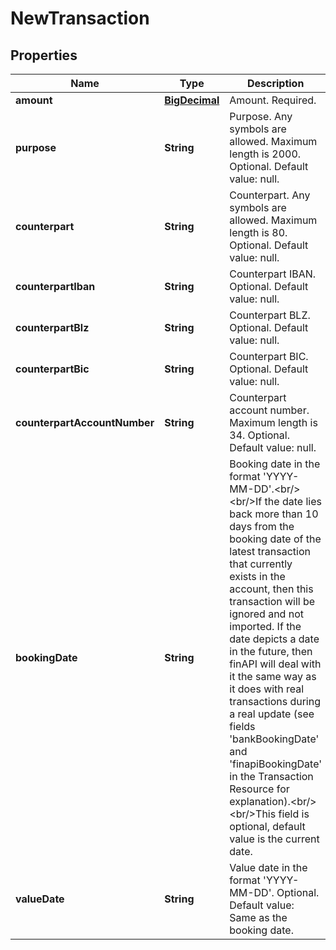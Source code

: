 
# NewTransaction

## Properties
Name | Type | Description | Notes
------------ | ------------- | ------------- | -------------
**amount** | [**BigDecimal**](BigDecimal.md) | Amount. Required. | 
**purpose** | **String** | Purpose. Any symbols are allowed. Maximum length is 2000. Optional. Default value: null. |  [optional]
**counterpart** | **String** | Counterpart. Any symbols are allowed. Maximum length is 80. Optional. Default value: null. |  [optional]
**counterpartIban** | **String** | Counterpart IBAN. Optional. Default value: null. |  [optional]
**counterpartBlz** | **String** | Counterpart BLZ. Optional. Default value: null. |  [optional]
**counterpartBic** | **String** | Counterpart BIC. Optional. Default value: null. |  [optional]
**counterpartAccountNumber** | **String** | Counterpart account number. Maximum length is 34. Optional. Default value: null. |  [optional]
**bookingDate** | **String** | Booking date in the format &#39;YYYY-MM-DD&#39;.&lt;br/&gt;&lt;br/&gt;If the date lies back more than 10 days from the booking date of the latest transaction that currently exists in the account, then this transaction will be ignored and not imported. If the date depicts a date in the future, then finAPI will deal with it the same way as it does with real transactions during a real update (see fields &#39;bankBookingDate&#39; and &#39;finapiBookingDate&#39; in the Transaction Resource for explanation).&lt;br/&gt;&lt;br/&gt;This field is optional, default value is the current date. |  [optional]
**valueDate** | **String** | Value date in the format &#39;YYYY-MM-DD&#39;. Optional. Default value: Same as the booking date. |  [optional]




